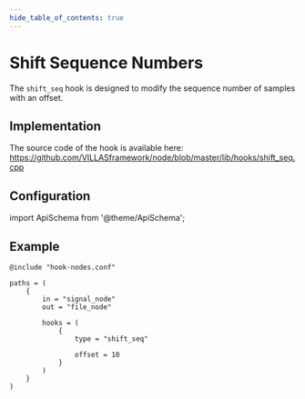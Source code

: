 ```yaml
---
hide_table_of_contents: true
---
```


# Shift Sequence Numbers

The `shift_seq` hook is designed to modify the sequence number of samples with an offset.

## Implementation

The source code of the hook is available here:
https://github.com/VILLASframework/node/blob/master/lib/hooks/shift_seq.cpp

## Configuration

import ApiSchema from '@theme/ApiSchema';

<ApiSchema id="node" example pointer="#/components/schemas/shift_seq" />

## Example

``` url="external/node/etc/examples/hooks/shift_seq.conf" title="node/etc/examples/hooks/shift_seq.conf"
@include "hook-nodes.conf"

paths = (
	{
		in = "signal_node"
		out = "file_node"

		hooks = (
			{
				type = "shift_seq"

				offset = 10
			}
		)
	}
)
```
